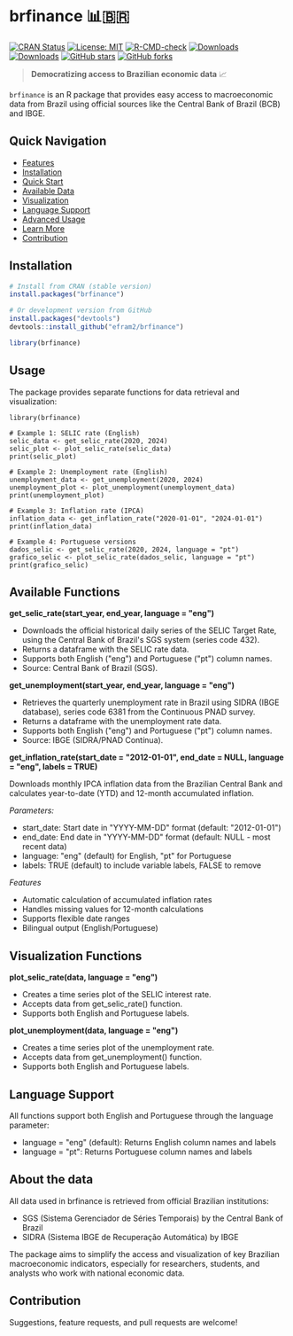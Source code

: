 # brfinance 📊🇧🇷

[![CRAN Status](https://www.r-pkg.org/badges/version/brfinance)](https://cran.r-project.org/package=brfinance)
[![License: MIT](https://img.shields.io/badge/License-MIT-yellow.svg)](https://opensource.org/licenses/MIT)
[![R-CMD-check](https://github.com/efram2/brfinance/workflows/R-CMD-check/badge.svg)](https://github.com/efram2/brfinance/actions?style=flat)
[![Downloads](https://cranlogs.r-pkg.org/badges/brfinance)](https://cran.r-project.org/package=brfinance)
[![Downloads](https://cranlogs.r-pkg.org/badges/grand-total/brfinance)](https://cran.r-project.org/package=brfinance)
[![GitHub stars](https://img.shields.io/github/stars/efram2/brfinance.svg)](https://github.com/efram2/brfinance/stargazers)
[![GitHub forks](https://img.shields.io/github/forks/efram2/brfinance.svg)](https://github.com/efram2/brfinance/network)


> **Democratizing access to Brazilian economic data** 📈

`brfinance` is an R package that provides easy access to macroeconomic data from Brazil using official sources like the Central Bank of Brazil (BCB) and IBGE.

## Quick Navigation

- [Features](#-features)
- [Installation](#-installation) 
- [Quick Start](#-quick-start)
- [Available Data](#-available-data)
- [Visualization](#-visualization)
- [Language Support](#-language-support)
- [Advanced Usage](#-advanced-usage)
- [Learn More](#-learn-more)
- [Contribution](#-contribution)

## Installation

```r
# Install from CRAN (stable version)
install.packages("brfinance")

# Or development version from GitHub
install.packages("devtools")
devtools::install_github("efram2/brfinance")

library(brfinance)

```

## Usage

The package provides separate functions for data retrieval and visualization:


```
library(brfinance)

# Example 1: SELIC rate (English)
selic_data <- get_selic_rate(2020, 2024)
selic_plot <- plot_selic_rate(selic_data)
print(selic_plot)

# Example 2: Unemployment rate (English)
unemployment_data <- get_unemployment(2020, 2024)
unemployment_plot <- plot_unemployment(unemployment_data)
print(unemployment_plot)

# Example 3: Inflation rate (IPCA)
inflation_data <- get_inflation_rate("2020-01-01", "2024-01-01")
print(inflation_data)

# Example 4: Portuguese versions
dados_selic <- get_selic_rate(2020, 2024, language = "pt")
grafico_selic <- plot_selic_rate(dados_selic, language = "pt")
print(grafico_selic)

```

## Available Functions

**get_selic_rate(start_year, end_year, language = "eng")**

* Downloads the official historical daily series of the SELIC Target Rate, using the Central Bank of Brazil's SGS system (series code 432).
* Returns a dataframe with the SELIC rate data.
* Supports both English ("eng") and Portuguese ("pt") column names.
* Source: Central Bank of Brazil (SGS).

**get_unemployment(start_year, end_year, language = "eng")**

* Retrieves the quarterly unemployment rate in Brazil using SIDRA (IBGE database), series code 6381 from the Continuous PNAD survey.
* Returns a dataframe with the unemployment rate data.
* Supports both English ("eng") and Portuguese ("pt") column names.
* Source: IBGE (SIDRA/PNAD Contínua).

**get_inflation_rate(start_date = "2012-01-01", end_date = NULL, language = "eng", labels = TRUE)**

Downloads monthly IPCA inflation data from the Brazilian Central Bank and calculates year-to-date (YTD) and 12-month accumulated inflation.

*Parameters:*

* start_date: Start date in "YYYY-MM-DD" format (default: "2012-01-01")
* end_date: End date in "YYYY-MM-DD" format (default: NULL - most recent data)
* language: "eng" (default) for English, "pt" for Portuguese
* labels: TRUE (default) to include variable labels, FALSE to remove

*Features*

* Automatic calculation of accumulated inflation rates
* Handles missing values for 12-month calculations
* Supports flexible date ranges
* Bilingual output (English/Portuguese)

## Visualization Functions

**plot_selic_rate(data, language = "eng")**

* Creates a time series plot of the SELIC interest rate.
* Accepts data from get_selic_rate() function.
* Supports both English and Portuguese labels.

**plot_unemployment(data, language = "eng")**

* Creates a time series plot of the unemployment rate.
* Accepts data from get_unemployment() function.
* Supports both English and Portuguese labels.

## Language Support

All functions support both English and Portuguese through the language parameter:

* language = "eng" (default): Returns English column names and labels
* language = "pt": Returns Portuguese column names and labels

## About the data

All data used in brfinance is retrieved from official Brazilian institutions:

* SGS (Sistema Gerenciador de Séries Temporais) by the Central Bank of Brazil
* SIDRA (Sistema IBGE de Recuperação Automática) by IBGE

The package aims to simplify the access and visualization of key Brazilian macroeconomic indicators, especially for researchers, students, and analysts who work with national economic data.

## Contribution

Suggestions, feature requests, and pull requests are welcome!

